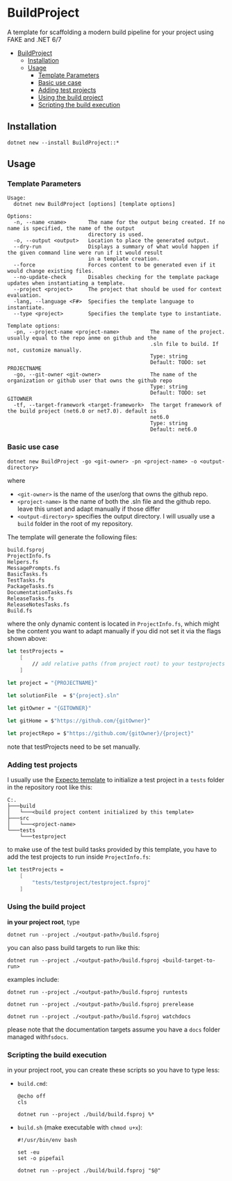 # BuildProject

A template for scaffolding a modern build pipeline for your project using FAKE and .NET 6/7

- [BuildProject](#buildproject)
  - [Installation](#installation)
  - [Usage](#usage)
    - [Template Parameters](#template-parameters)
    - [Basic use case](#basic-use-case)
    - [Adding test projects](#adding-test-projects)
    - [Using the build project](#using-the-build-project)
    - [Scripting the build execution](#scripting-the-build-execution)


## Installation

```
dotnet new --install BuildProject::*
```

## Usage

### Template Parameters

```
Usage:
  dotnet new BuildProject [options] [template options]

Options:
  -n, --name <name>       The name for the output being created. If no name is specified, the name of the output
                          directory is used.
  -o, --output <output>   Location to place the generated output.
  --dry-run               Displays a summary of what would happen if the given command line were run if it would result
                          in a template creation.
  --force                 Forces content to be generated even if it would change existing files.
  --no-update-check       Disables checking for the template package updates when instantiating a template.
  --project <project>     The project that should be used for context evaluation.
  -lang, --language <F#>  Specifies the template language to instantiate.
  --type <project>        Specifies the template type to instantiate.

Template options:
  -pn, --project-name <project-name>          The name of the project. usually equal to the repo anme on github and the
                                              .sln file to build. If not, customize manually.
                                              Type: string
                                              Default: TODO: set PROJECTNAME
  -go, --git-owner <git-owner>                The name of the organization or github user that owns the github repo
                                              Type: string
                                              Default: TODO: set GITOWNER
  -tf, --target-framework <target-framework>  The target framework of the build project (net6.0 or net7.0). default is
                                              net6.0
                                              Type: string
                                              Default: net6.0
```

### Basic use case

```
dotnet new BuildProject -go <git-owner> -pn <project-name> -o <output-directory>
```

where 

- `<git-owner>` is the name of the user/org that owns the github repo.
- `<project-name>` is the name of both the .sln file and the github repo. leave this unset and adapt manually if those differ
- `<output-directory>` specifies the output directory. I will usually use a `build` folder in the root of my repository.

The template will generate the following files:

```
build.fsproj
ProjectInfo.fs
Helpers.fs
MessagePrompts.fs
BasicTasks.fs
TestTasks.fs
PackageTasks.fs
DocumentationTasks.fs
ReleaseTasks.fs
ReleaseNotesTasks.fs
Build.fs
```

where the only dynamic content is located in `ProjectInfo.fs`, which might be the content you want to adapt manually if you did not set it via the flags shown above:


```fsharp
let testProjects = 
    [
        // add relative paths (from project root) to your testprojects here
    ]

let project = "{PROJECTNAME}"

let solutionFile  = $"{project}.sln"

let gitOwner = "{GITOWNER}"

let gitHome = $"https://github.com/{gitOwner}"

let projectRepo = $"https://github.com/{gitOwner}/{project}"
```

note that testProjects need to be set manually.

### Adding test projects

I usually use the [Expecto template]() to initialize a test project in a `tests` folder in the repository root like this:

```
C:.
├───build
│   └───<build project content initialized by this template>
├───src
│   └───<project-name>
└───tests
    └───testproject
```

to make use of the test build tasks provided by this template, you have to add the test projects to run inside `ProjectInfo.fs`:

```fsharp
let testProjects = 
    [
        "tests/testproject/testproject.fsproj"
    ]
```

### Using the build project

**in your project root**, type 

```
dotnet run --project ./<output-path>/build.fsproj
```

you can also pass build targets to run like this:

```
dotnet run --project ./<output-path>/build.fsproj <build-target-to-run>
```

examples include:

```
dotnet run --project ./<output-path>/build.fsproj runtests

dotnet run --project ./<output-path>/build.fsproj prerelease

dotnet run --project ./<output-path>/build.fsproj watchdocs
```

please note that the documentation targets assume you have a `docs` folder managed with`fsdocs`.
    
### Scripting the build execution
    
in your project root, you can create these scripts so you have to type less:

- `build.cmd`:
    
    ```
    @echo off
    cls

    dotnet run --project ./build/build.fsproj %*
    ```
    
 - `build.sh` (make executable with `chmod u+x`):
    
    ```
    #!/usr/bin/env bash

    set -eu
    set -o pipefail

    dotnet run --project ./build/build.fsproj "$@"
    ```   
